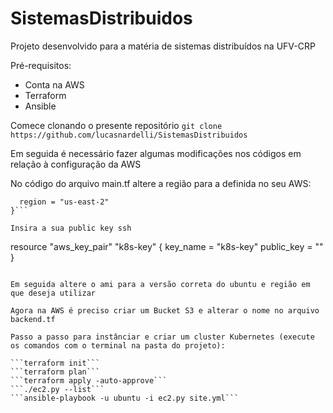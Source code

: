 # SistemasDistribuidos
Projeto desenvolvido para a matéria de sistemas distribuídos na UFV-CRP

Pré-requisitos: 
  - Conta na AWS
  - Terraform
  - Ansible

Comece clonando o presente repositório ```git clone https://github.com/lucasnardelli/SistemasDistribuidos```

Em seguida é necessário fazer algumas modificações nos códigos em relação à configuração da AWS

No código do arquivo main.tf altere a região para a definida no seu AWS:

```provider "aws" {
  region = "us-east-2"
}```

Insira a sua public key ssh

```
resource "aws_key_pair" "k8s-key" {
  key_name   = "k8s-key"
  public_key = ""
}
```

Em seguida altere o ami para a versão correta do ubuntu e região em que deseja utilizar

Agora na AWS é preciso criar um Bucket S3 e alterar o nome no arquivo backend.tf

Passo a passo para instânciar e criar um cluster Kubernetes (execute os comandos com o terminal na pasta do projeto):

```terraform init```
```terraform plan```
```terraform apply -auto-approve```
```./ec2.py --list```
```ansible-playbook -u ubuntu -i ec2.py site.yml```

